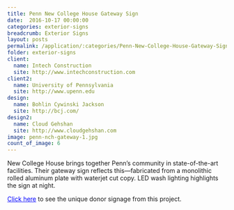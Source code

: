 ```yaml
---
title: Penn New College House Gateway Sign
date:  2016-10-17 00:00:00
categories: exterior-signs
breadcrumb: Exterior Signs
layout: posts
permalink: /application/:categories/Penn-New-College-House-Gateway-Sign/
folder: exterior-signs
client:
  name: Intech Construction
  site: http://www.intechconstruction.com
client2:
  name: University of Pennsylvania
  site: http://www.upenn.edu
design:
  name: Bohlin Cywinski Jackson
  site: http://bcj.com/
design2:
  name: Cloud Gehshan
  site: http://www.cloudgehshan.com
image: penn-nch-gateway-1.jpg
count_of_image: 6
---
```


<div class="col-xs-12 col-sm-12 col-md-12 col-lg-12">
  <div class="fotorama application-item__slider" data-nav="thumbs" data-thumbheight="109" border-width="3" data-maxheight="500">
    <a {{ href | img : "fotorama/penn-nch-gateway-1.jpg" }}></a>
    <a {{ href | img : "fotorama/penn-nch-gateway-2.jpg" }}></a>
    <a {{ href | img : "fotorama/penn-nch-gateway-3.jpg" }}></a>
    <a {{ href | img : "fotorama/penn-nch-gateway-4.jpg" }}></a>
    <a {{ href | img : "fotorama/penn-nch-gateway-5.jpg" }}></a>
    <a {{ href | img : "fotorama/penn-nch-gateway-6.jpg" }}></a>
  </div>
  <div class="visible-xs application-item__icon-slider">
    <i class="icon-swipe"></i>
  </div>
<p class="application-item__content application-item__content--bottom">
    New College House brings together Penn’s community in state-of-the-art facilities.  Their gateway sign reflects this—fabricated from a monolithic rolled aluminum plate with waterjet cut copy.  LED wash lighting highlights the sign at night.
</p>
<p class="application-item__content application-item__content--bottom">
     <a style='color:blue;' href='/application/donor-recognition/New-College-House-Donor-Signage/'>Click here</a> to see the unique donor signage from this project.
</p>
</div>
